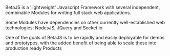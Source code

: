 
BetaJS is a 'lightweight' Javascript Framework with several independent, combinable Modules for writing full stack web applications.

Some Modules have dependencies on other currently well-established web technologies: NodesJS, JQuery and Socket.io

One of the goals of BetaJS is to be rapidly and easily deployable for demos and prototypes,
with the added benefit of being able to scale these into production ready Products


